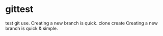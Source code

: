 # gittest 
test git use.
Creating a new branch is quick.
clone create
Creating a new branch is quick & simple.
